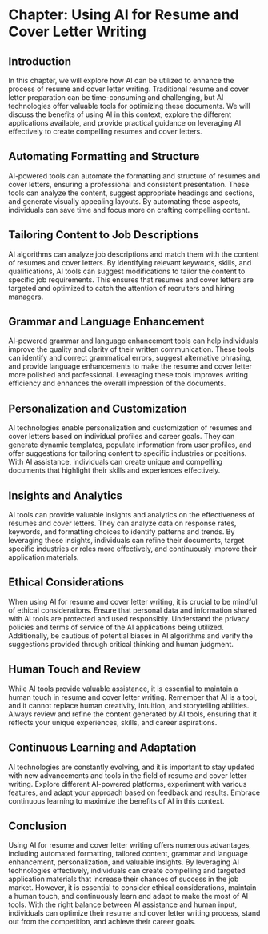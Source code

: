 Chapter: Using AI for Resume and Cover Letter Writing
=====================================================

Introduction
------------

In this chapter, we will explore how AI can be utilized to enhance the process of resume and cover letter writing. Traditional resume and cover letter preparation can be time-consuming and challenging, but AI technologies offer valuable tools for optimizing these documents. We will discuss the benefits of using AI in this context, explore the different applications available, and provide practical guidance on leveraging AI effectively to create compelling resumes and cover letters.

Automating Formatting and Structure
-----------------------------------

AI-powered tools can automate the formatting and structure of resumes and cover letters, ensuring a professional and consistent presentation. These tools can analyze the content, suggest appropriate headings and sections, and generate visually appealing layouts. By automating these aspects, individuals can save time and focus more on crafting compelling content.

Tailoring Content to Job Descriptions
-------------------------------------

AI algorithms can analyze job descriptions and match them with the content of resumes and cover letters. By identifying relevant keywords, skills, and qualifications, AI tools can suggest modifications to tailor the content to specific job requirements. This ensures that resumes and cover letters are targeted and optimized to catch the attention of recruiters and hiring managers.

Grammar and Language Enhancement
--------------------------------

AI-powered grammar and language enhancement tools can help individuals improve the quality and clarity of their written communication. These tools can identify and correct grammatical errors, suggest alternative phrasing, and provide language enhancements to make the resume and cover letter more polished and professional. Leveraging these tools improves writing efficiency and enhances the overall impression of the documents.

Personalization and Customization
---------------------------------

AI technologies enable personalization and customization of resumes and cover letters based on individual profiles and career goals. They can generate dynamic templates, populate information from user profiles, and offer suggestions for tailoring content to specific industries or positions. With AI assistance, individuals can create unique and compelling documents that highlight their skills and experiences effectively.

Insights and Analytics
----------------------

AI tools can provide valuable insights and analytics on the effectiveness of resumes and cover letters. They can analyze data on response rates, keywords, and formatting choices to identify patterns and trends. By leveraging these insights, individuals can refine their documents, target specific industries or roles more effectively, and continuously improve their application materials.

Ethical Considerations
----------------------

When using AI for resume and cover letter writing, it is crucial to be mindful of ethical considerations. Ensure that personal data and information shared with AI tools are protected and used responsibly. Understand the privacy policies and terms of service of the AI applications being utilized. Additionally, be cautious of potential biases in AI algorithms and verify the suggestions provided through critical thinking and human judgment.

Human Touch and Review
----------------------

While AI tools provide valuable assistance, it is essential to maintain a human touch in resume and cover letter writing. Remember that AI is a tool, and it cannot replace human creativity, intuition, and storytelling abilities. Always review and refine the content generated by AI tools, ensuring that it reflects your unique experiences, skills, and career aspirations.

Continuous Learning and Adaptation
----------------------------------

AI technologies are constantly evolving, and it is important to stay updated with new advancements and tools in the field of resume and cover letter writing. Explore different AI-powered platforms, experiment with various features, and adapt your approach based on feedback and results. Embrace continuous learning to maximize the benefits of AI in this context.

Conclusion
----------

Using AI for resume and cover letter writing offers numerous advantages, including automated formatting, tailored content, grammar and language enhancement, personalization, and valuable insights. By leveraging AI technologies effectively, individuals can create compelling and targeted application materials that increase their chances of success in the job market. However, it is essential to consider ethical considerations, maintain a human touch, and continuously learn and adapt to make the most of AI tools. With the right balance between AI assistance and human input, individuals can optimize their resume and cover letter writing process, stand out from the competition, and achieve their career goals.
